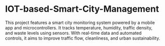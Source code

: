 # IOT-based-Smart-City-Management
This project features a smart city monitoring system powered by a mobile app and microcontrollers. It tracks temperature, humidity, traffic density, and waste levels using sensors. With real-time data and automated controls, it aims to improve traffic flow, cleanliness, and urban sustainability.
